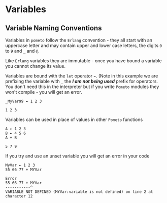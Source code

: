 # Variables

## Variable Naming Conventions

Variables in `pometo` follow the `Erlang` convention - they all start with an uppercase letter and may contain upper and lower case letters, the digits `0` to `9` and `_` and `@`.

Like `Erlang` variables they are immutable - once you have bound a variable you cannot change its value.

Variables are bound with the `let` operator `←`. (Note in this example we are prefixing the variable with `_` the ***I am not being used*** prefix for operators. You don't need this in the interpreter but if you write `Pometo` modules they won't compile - you will get an error.

```pometo
_MyVar99 ← 1 2 3
```

```pometo_results
1 2 3
```

Variables can be used in place of values in other `Pometo` functions

```pometo
A ← 1 2 3
B ← 4 5 6
A + B
```

```pometo_results
5 7 9
```

If you try and use an unset variable you will get an error in your code

```pometo
MyVar ← 1 2 3
55 66 77 + MYVar
```

```pometo_results
Error
55 66 77 + MYVar
-----------^
VARIABLE NOT DEFINED (MYVar:variable is not defined) on line 2 at character 12
```